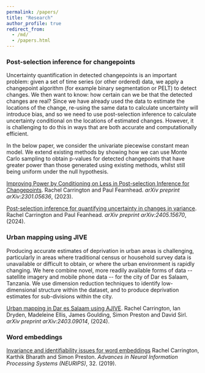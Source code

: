 ```yaml
---
permalink: /papers/
title: "Research"
author_profile: true
redirect_from: 
  - /md/
  - /papers.html
---
```


### Post-selection inference for changepoints

Uncertainty quantification in detected changepoints is an important problem: given a set of time series (or other ordered) data, we apply a changepoint algorithm (for example binary segmentation or PELT) to detect changes. We then want to know: how certain can we be that the detected changes are real? Since we have already used the data to estimate the locations of the change, re-using the same data to calculate uncertainty will introduce bias, and so we need to use post-selection inference to calculate uncertainty conditional on the locations of estimated changes. However, it is challenging to do this in ways that are both accurate and computationally efficient.

In the below paper, we consider the univariate piecewise constant mean model. We extend existing methods by showing how we can use Monte Carlo sampling to obtain p-values for detected changepoints that have greater power than those generated using existing methods, whilst still being uniform under the null hypothesis.

[Improving Power by Conditioning on Less in Post-selection Inference for Changepoints](https://arxiv.org/pdf/2301.05636.pdf).
Rachel Carrington and Paul Fearnhead. _arXiv preprint arXiv:2301.05636_, (2023).

[Post-selection inference for quantifying uncertainty in changes in variance](https://arxiv.org/pdf/2405.15670). Rachel Carrington and Paul Feanhead. _arXiv preprint arXiv:2405.15670_, (2024).


### Urban mapping using JIVE

Producing accurate estimates of deprivation in urban areas is challenging, particularly in areas where traditional census or household survey data is unavailable or difficult to obtain, or where the urban environment is rapidly changing. We here combine novel, more readily available forms of data -- satellite imagery and mobile phone data -- for the city of Dar es Salaam, Tanzania. We use dimension reduction techniques to identify low-dimensional structure within the dataset, and to produce deprivation estimates for sub-divisions within the city.

[Urban mapping in Dar es Salaam using AJIVE](https://arxiv.org/pdf/2403.09014). Rachel Carrington, Ian Dryden, Madeleine Ellis, James Goulding, Simon Preston and David Sirl. _arXiv preprint arXiv:2403.09014_, (2024).


### Word embeddings

[Invariance and identifiability issues for word embeddings](https://proceedings.neurips.cc/paper/2019/file/44885837c518b06e3f98b41ab8cedc0f-Paper.pdf) 
Rachel Carrington, Karthik Bharath and Simon Preston. _Advances in Neural Information Processing Systems (NEURIPS)_, 32. (2019).

